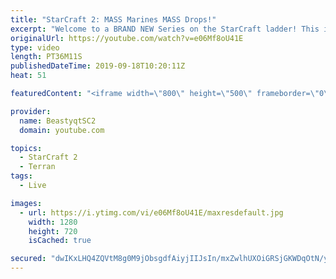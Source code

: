 ```yaml
---
title: "StarCraft 2: MASS Marines MASS Drops!"
excerpt: "Welcome to a BRAND NEW Series on the StarCraft ladder! This is the \"Mass Marines to Grandmaster\" challenge, where the only attacking unit that I'm allowed to make is Marines - and that's it! I am allowed to make Medivacs just so that the gaemplay is not too monotonous, but I believe I could even make"
originalUrl: https://youtube.com/watch?v=e06Mf8oU41E
type: video
length: PT36M11S
publishedDateTime: 2019-09-18T10:20:11Z
heat: 51

featuredContent: "<iframe width=\"800\" height=\"500\" frameborder=\"0\" src=\"https://www.youtube.com/embed/e06Mf8oU41E\" allow=\"accelerometer; autoplay; encrypted-media; gyroscope; picture-in-picture\" allowfullscreen></iframe>"

provider:
  name: BeastyqtSC2
  domain: youtube.com

topics:
  - StarCraft 2
  - Terran
tags:
  - Live

images:
  - url: https://i.ytimg.com/vi/e06Mf8oU41E/maxresdefault.jpg
    width: 1280
    height: 720
    isCached: true

secured: "dwIKxLHQ4ZQVtM8g0M9jObsgdfAiyjIIJsIn/mxZwlhUXOiGRSjGKWDqOtN/ykgXETf8LeQpEcEYlmZFRSMoQmRvYMuoICo+7NzirpZwTRCqhZriUDLQHwVHmiM1kTNFqDtQUKGnYBYEQ69gXLtsGcKosJaQ0uK7ZO7BLdiyVvPDJ3p5zmPZvxIPv1+uQskXupwpD3b8NySpOc/NtqTNnr6yMcVQamFDFSIAyKRXryLbxvRM26cMLrG3Ek4+WEyIbfA4KHNx7958L74pte/zVHR9zcE0td3p0tnSFVlOejVsbGk4FIJnf0BZXcNq5NhJLb/DzpCd5aGjcrV/CAwA8DD6Yr28vrFSv8UAcdls6m6+baufxh43yHAH/8wBmgRAvhL1iSrKjuguAv7b6ux06y5myMbVp+rOiA8yCFPzK9w=;HIVHsP9ZwpOtO3BhzeX2Vg=="
---
```



